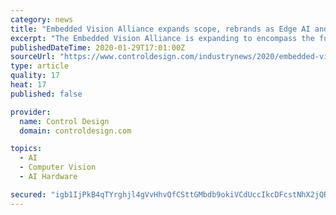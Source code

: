 ```yaml
---
category: news
title: "Embedded Vision Alliance expands scope, rebrands as Edge AI and Vision Alliance"
excerpt: "The Embedded Vision Alliance is expanding to encompass the full range of edge AI technology and applications, including its traditional domain of computer vision and visual AI. According to the alliance, to better reflect its new scope it will be changing its name to the Edge AI and Vision Alliance. For the alliance, it defines edge AI as AI ..."
publishedDateTime: 2020-01-29T17:01:00Z
sourceUrl: "https://www.controldesign.com/industrynews/2020/embedded-vision-alliance-expands-scope-rebrands-as-edge-ai-and-vision-alliance/"
type: article
quality: 17
heat: 17
published: false

provider:
  name: Control Design
  domain: controldesign.com

topics:
  - AI
  - Computer Vision
  - AI Hardware

secured: "igb1IjPkB4qTYrghjl4gVvHhvQfCSttGMbdb9okiVCdUccIkcDFcstNhX2jQRwTXTVsNjFrHidcvZV/jeTdUoGq5j6ILdP9ESGIK1yIbLuVK5Bs5rt9FO42Jc5ERvFgf4DaSaNNELhBhty/u1en4ZwpmC5gh6bYAuI3S1wta4Rh1CLJ+A8gRQLEmMrKv258/Xe7QZcjG0fhUnh7eXIybSvmkzSF60lS1Zw4mz1TIkZbYWwI/F3ZqqXrjvXFt70+J3kWSEcZqSYWZ8wKNLkLPljH44ETj7xvnIPm9UeYuPGyKsrCYGLH3+uIcx38JWFXL;irBf7vB4qxGY7ot4rMchig=="
---
```


